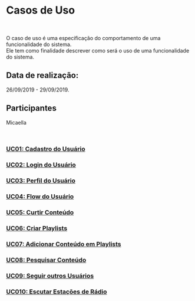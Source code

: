 #  Casos de Uso
<div class="line"></div>

<p align="justify">&emsp;

O caso de uso é uma especificação do comportamento de uma funcionalidade do sistema.
<br>
Ele tem como finalidade descrever como será o uso de uma funcionalidade do sistema.
</p>

## Data de realização: 
26/09/2019 - 29/09/2019.
<br>

## Participantes
Micaella


<br>

### [UC01: Cadastro do Usuário](casos_de_uso/uc01.md)
### [UC02: Login do Usuário](casos_de_uso/uc02.md)
### [UC03: Perfil do Usuário](casos_de_uso/uc03.md)
### [UC04: Flow do Usuário](casos_de_uso/uc04.md)
### [UC05: Curtir Conteúdo](casos_de_uso/uc05.md)
### [UC06: Criar Playlists](casos_de_uso/uc06.md)
### [UC07: Adicionar Conteúdo em Playlists](casos_de_uso/uc07.md)
### [UC08: Pesquisar Conteúdo](casos_de_uso/uc08.md)
### [UC09: Seguir outros Usuários](casos_de_uso/uc09.md)
### [UC010: Escutar Estações de Rádio](casos_de_uso/uc10.md)